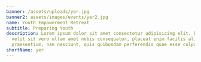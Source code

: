 ```yaml
---
banner: /assets/uploads/yer.jpg
banner2: assets/images/events/yer2.jpg
name: Youth Empowerment Retreat
subtitle: Preparing Youth
description: Lorem ipsum dolor sit amet consectetur adipisicing elit. Dicta
  velit sit vero ullam amet nobis consequatur, placeat enim facilis aliquam
  praesentium, nam nesciunt, quis quibusdam perferendis quae esse culpa! Neque.
shortName: yer
---
```

